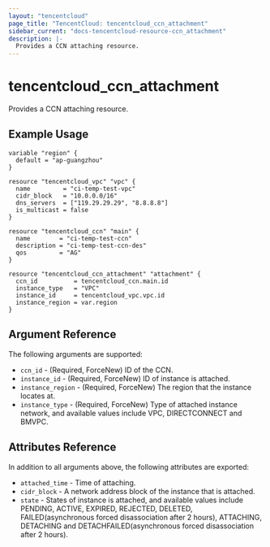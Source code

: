 ```yaml
---
layout: "tencentcloud"
page_title: "TencentCloud: tencentcloud_ccn_attachment"
sidebar_current: "docs-tencentcloud-resource-ccn_attachment"
description: |-
  Provides a CCN attaching resource.
---
```


# tencentcloud_ccn_attachment

Provides a CCN attaching resource.

## Example Usage

```hcl
variable "region" {
  default = "ap-guangzhou"
}

resource "tencentcloud_vpc" "vpc" {
  name         = "ci-temp-test-vpc"
  cidr_block   = "10.0.0.0/16"
  dns_servers  = ["119.29.29.29", "8.8.8.8"]
  is_multicast = false
}

resource "tencentcloud_ccn" "main" {
  name        = "ci-temp-test-ccn"
  description = "ci-temp-test-ccn-des"
  qos         = "AG"
}

resource "tencentcloud_ccn_attachment" "attachment" {
  ccn_id          = tencentcloud_ccn.main.id
  instance_type   = "VPC"
  instance_id     = tencentcloud_vpc.vpc.id
  instance_region = var.region
}
```

## Argument Reference

The following arguments are supported:

* `ccn_id` - (Required, ForceNew) ID of the CCN.
* `instance_id` - (Required, ForceNew) ID of instance is attached.
* `instance_region` - (Required, ForceNew) The region that the instance locates at.
* `instance_type` - (Required, ForceNew) Type of attached instance network, and available values include VPC, DIRECTCONNECT and BMVPC.

## Attributes Reference

In addition to all arguments above, the following attributes are exported:

* `attached_time` - Time of attaching.
* `cidr_block` - A network address block of the instance that is attached.
* `state` - States of instance is attached, and available values include PENDING, ACTIVE, EXPIRED, REJECTED, DELETED, FAILED(asynchronous forced disassociation after 2 hours), ATTACHING, DETACHING and DETACHFAILED(asynchronous forced disassociation after 2 hours).



